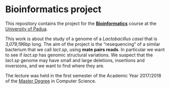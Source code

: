 # Bioinformatics project

This repository contains the project for the [**Bioinformatics**](http://informatica.math.unipd.it/laureamagistrale/bioinformatica.html)
course at the [University of Padua](http://www.unipd.it/). 

This work is about the study of a genome of a _Lactobacillus casei_ that is _3,079,196bp_ long. The aim of the project is the “resequencing” of a similar bacterium that we call _lact.sp_, using **mate pairs reads**. In particular we want to see if _lact.sp_ has genomic structural variations. We suspect that the _lact.sp_ genome may have small and large deletions, insertions and inversions, and we want to find where they are.

The lecture was held in the first semester of the Academic Year 2017/2018 of the [Master Degree](http://informatica.math.unipd.it/laureamagistrale/index.html) in Computer Science.
